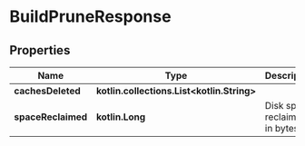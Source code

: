 # BuildPruneResponse

## Properties

| Name               | Type                                             | Description                   | Notes      |
|--------------------|--------------------------------------------------|-------------------------------|------------|
| **cachesDeleted**  | **kotlin.collections.List&lt;kotlin.String&gt;** |                               | [optional] |
| **spaceReclaimed** | **kotlin.Long**                                  | Disk space reclaimed in bytes | [optional] |



